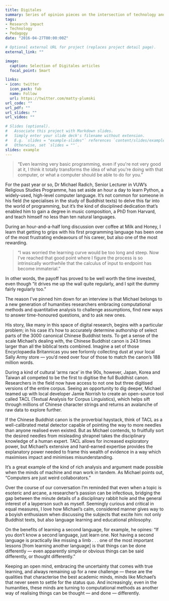```yaml
---
title: Digitales
summary: Series of opinion pieces on the intersection of technology and research for VUW's student publication, Salient
tags:
- Research impact
- Technology
- Pedagogy
date: "2016-04-27T00:00:00Z"

# Optional external URL for project (replaces project detail page).
external_link: ""

image:
  caption: Selection of Digitales articles 
  focal_point: Smart

links:
- icon: twitter
  icon_pack: fab
  name: Follow
  url: https://twitter.com/matty-plumski
url_code: ""
url_pdf: ""
url_slides: ""
url_video: ""

# Slides (optional).
#   Associate this project with Markdown slides.
#   Simply enter your slide deck's filename without extension.
#   E.g. `slides = "example-slides"` references `content/slides/example-slides.md`.
#   Otherwise, set `slides = ""`.
slides: example
---
```


>“Even learning very basic programming, even if you're not very good at it, I think it totally transforms the idea of what you're doing with that computer, or what a computer should be able to do for you.”

For the past year or so, Dr Michael Radich, Senior Lecturer in VUW’s Religious Studies Programme, has set aside an hour a day to learn Python,  a widely-used, high-level computer language.  It’s not common for someone in his field (he specialises in the study of Buddhist texts) to delve this far into the world of programming, but it’s the kind of disciplined dedication that’s enabled him to gain a degree in music composition, a PhD from Harvard, and teach himself no less than ten natural languages. 

During an hour-and-a-half long discussion over coffee at Milk and Honey, I learn that getting to grips with his first programming language has been one of the most frustrating endeavours of his career, but also one of the most rewarding.

>“I was worried the learning curve would be too long and steep. Now I’ve reached that good point where I figure the process is so intrinsically worthwhile that the calculus of input to endpoint has become immaterial.” 

In other words, the payoff has proved to be well worth the time invested, even though “it drives me up the wall quite regularly, and I spit the dummy fairly regularly too.”

The reason I’ve pinned him down for an interview is that Michael belongs to a new generation of humanities researchers embracing computational methods and quantitative analysis to challenge assumptions, find new ways to answer time-honoured questions, and to ask new ones. 

His story, like many in this space of digital research, begins with a particular problem; in his case it’s how to accurately determine authorship of select parts of the 3000 canonical Chinese Buddhist texts. To get a sense of the scale Michael’s dealing with, the Chinese Buddhist canon is 243 times larger than all the biblical texts combined. Imagine a set of those Encyclopaedia Britannicas you see forlornly collecting dust at your local Sally Army store — you’d need over four of those to match the canon’s 188 million words.

During a kind of cultural ‘arms race’ in the 90s, however, Japan, Korea and Taiwan all competed to be the first to digitise the full Buddhist canon. Researchers in the field now have access to not one but three digitised versions of the entire corpus. Seeing an opportunity to dig deeper, Michael teamed up with local developer Jamie Norrish to create an open-source tool called TACL (Textual Analysis for Corpus Linguistics), which helps sift through millions of Chinese character strings and returns an avalanche of raw data to explore further. 
 
If the Chinese Buddhist canon is the proverbial haystack, think of TACL as a well-calibrated metal detector capable of pointing the way to more needles than anyone realised even existed. But as Michael contends, to fruitfully sort the desired needles from misleading shrapnel takes the disciplinary knowledge of a human expert. TACL allows for increased exploratory power, but Michael’s extensive and hard-earned expertise provides the explanatory power needed to frame this wealth of evidence in a way which maximises impact and minimises misunderstanding. 

It’s a great example of the kind of rich analysis and argument made possible when the minds of machine and man work in tandem. As Michael points out, “Computers are just weird collaborators.” 

Over the course of our conversation I’m reminded that even when a topic is esoteric and arcane, a researcher’s passion can be infectious, bridging the gap between the minute details of a disciplinary rabbit hole and the general interest of a layperson such as myself. Seemingly curious and critical in equal measures, I love how Michael’s calm, considered manner gives way to a boyish enthusiasm when discussing the subjects that excite him: not only Buddhist texts, but also language learning and educational philosophy. 

On the benefits of learning a second language, for example, he opines: “If you don’t know a second language, just learn one. Not having a second language is practically like missing a limb . . . one of the most important lessons [from learning another language] is that things can be done differently — even apparently simple or obvious things can be said differently, or thought differently.” 

Keeping an open mind, embracing the uncertainty that comes with true learning, and always remaining up for a new challenge — these are the qualities that characterise the best academic minds, minds like Michael’s that never seem to settle for the status quo. And increasingly, even in the humanities, these minds are turning to computational methods as another way of realising things can be thought — and done — differently. 
